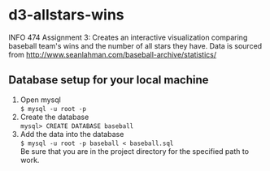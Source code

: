 # d3-allstars-wins
INFO 474 Assignment 3: Creates an interactive visualization comparing baseball team's wins and the number of all stars they have. Data is sourced from http://www.seanlahman.com/baseball-archive/statistics/

## Database setup for your local machine

1. Open mysql  
  `$ mysql -u root -p`
2. Create the database  
  `mysql> CREATE DATABASE baseball`
3. Add the data into the database  
  `$ mysql -u root -p baseball < baseball.sql `  
  Be sure that you are in the project directory for the specified path to work.
